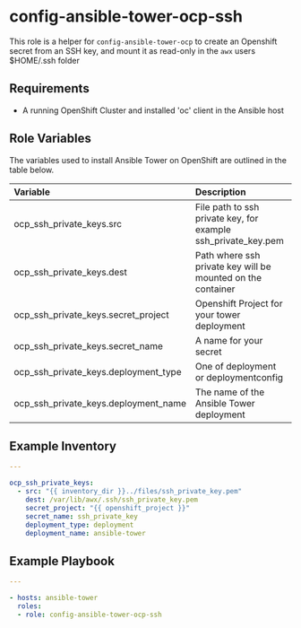 config-ansible-tower-ocp-ssh
============================

This role is a helper for `config-ansible-tower-ocp` to create an Openshift secret from an SSH key, and mount it as read-only in the `awx` users $HOME/.ssh folder

## Requirements

  - A running OpenShift Cluster and installed 'oc' client in the Ansible host


## Role Variables

The variables used to install Ansible Tower on OpenShift are outlined in the table below. 

| Variable | Description | Required | Defaults |
|:---------|:------------|:---------|:---------|
|ocp_ssh_private_keys.src|File path to ssh private key, for example ssh_private_key.pem|yes||
|ocp_ssh_private_keys.dest|Path where ssh private key will be mounted on the container|no|/var/lib/awx/.ssh + src \| basename|
|ocp_ssh_private_keys.secret_project|Openshift Project for your tower deployment|no|tower|
|ocp_ssh_private_keys.secret_name|A name for your secret|no|src \| basename|
|ocp_ssh_private_keys.deployment_type|One of deployment or deploymentconfig|no|deployment|
|ocp_ssh_private_keys.deployment_name|The name of the Ansible Tower deployment|no|ansible-tower|

## Example Inventory

```yaml
---

ocp_ssh_private_keys:
  - src: "{{ inventory_dir }}../files/ssh_private_key.pem"
    dest: /var/lib/awx/.ssh/ssh_private_key.pem
    secret_project: "{{ openshift_project }}"
    secret_name: ssh_private_key
    deployment_type: deployment
    deployment_name: ansible-tower
```

## Example Playbook

```yaml
---

- hosts: ansible-tower
  roles:
  - role: config-ansible-tower-ocp-ssh
```
